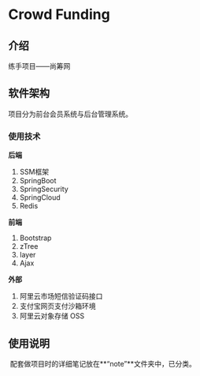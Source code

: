 # Crowd Funding

## 介绍

练手项目——尚筹网



## 软件架构

项目分为前台会员系统与后台管理系统。

### 使用技术

**后端**

1. SSM框架
2. SpringBoot
3. SpringSecurity
4. SpringCloud
5. Redis

**前端**

1. Bootstrap
2. zTree
3. layer
4. Ajax

**外部**

1. 阿里云市场短信验证码接口
2. 支付宝网页支付沙箱环境
3. 阿里云对象存储 OSS

## 使用说明

​	配套做项目时的详细笔记放在**“note”**文件夹中，已分类。

